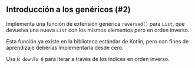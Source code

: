 ## Introducción a los genéricos (#2)

Implementa una función de extensión genérica `reversed()` para `List`, que devuelva una nueva `List` con los mismos elementos pero en orden inverso.

Esta función ya existe en la biblioteca estándar de Kotlin, pero con fines de aprendizaje deberías implementarla desde cero.

<div class="hint">

Usa `N downTo 0` para iterar a través de los índices en orden inverso.

</div>